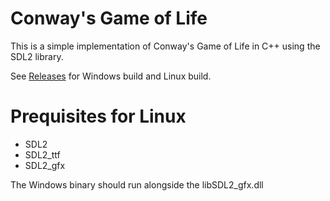 # Conway's Game of Life

This is a simple implementation of Conway's Game of Life in C++ using the
SDL2 library.

See [Releases](https://github.com/usrnatc/cppgol/releases) for Windows build 
and Linux build.

# Prequisites for Linux
- SDL2
- SDL2_ttf
- SDL2_gfx

The Windows binary should run alongside the libSDL2_gfx.dll
